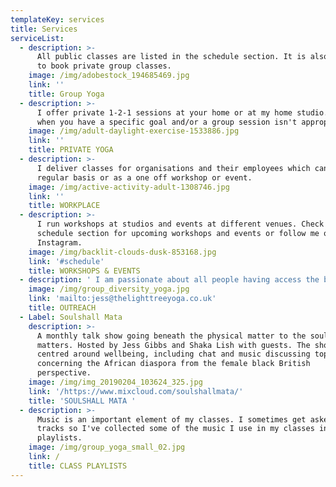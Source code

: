 ```yaml
---
templateKey: services
title: Services
serviceList:
  - description: >-
      All public classes are listed in the schedule section. It is also possible
      to book private group classes.
    image: /img/adobestock_194685469.jpg
    link: ''
    title: Group Yoga
  - description: >-
      I offer private 1-2-1 sessions at your home or at my home studio. Perfect
      when you have a specific goal and/or a group session isn't appropriate.
    image: /img/adult-daylight-exercise-1533886.jpg
    link: ''
    title: PRIVATE YOGA
  - description: >-
      I deliver classes for organisations and their employees which can be on a
      regular basis or as a one off workshop or event.
    image: /img/active-activity-adult-1308746.jpg
    link: ''
    title: WORKPLACE
  - description: >-
      I run workshops at studios and events at different venues. Check out the
      schedule section for upcoming workshops and events or follow me on
      Instagram.
    image: /img/backlit-clouds-dusk-853168.jpg
    link: '#schedule'
    title: WORKSHOPS & EVENTS
  - description: ' I am passionate about all people having access the benefits of a Yoga practice. I offer a reduced rate or FOC regular class to one charitable organisation for their service users. '
    image: /img/group_diversity_yoga.jpg
    link: 'mailto:jess@thelighttreeyoga.co.uk'
    title: OUTREACH
  - Label: Soulshall Mata
    description: >-
      A monthly talk show going beneath the physical matter to the soul of what
      matters. Hosted by Jess Gibbs and Shaka Lish with guests. The show is
      centred around wellbeing, including chat and music discussing topics
      concerning the African diaspora from the female black British
      perspective. 
    image: /img/img_20190204_103624_325.jpg
    link: '/https://www.mixcloud.com/soulshallmata/'
    title: 'SOULSHALL MATA '
  - description: >-
      Music is an important element of my classes. I sometimes get asked about
      tracks so I've collected some of the music I use in my classes in
      playlists.
    image: /img/group_yoga_small_02.jpg
    link: /
    title: CLASS PLAYLISTS
---
```


